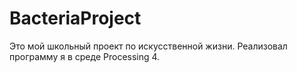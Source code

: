 # BacteriaProject
Это мой школьный проект по искусственной жизни. Реализовал программу я в среде Processing 4.
